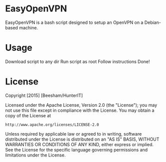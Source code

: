# EasyOpenVPN
EasyOpenVPN is a bash script designed to setup an OpenVPN on a Debian-based machine.

# Usage
Download script to any dir
Run script as root
Follow instructions
Done!

# License
Copyright [2015] [Beesham/HunterIT]

Licensed under the Apache License, Version 2.0 (the "License");
you may not use this file except in compliance with the License.
You may obtain a copy of the License at

    http://www.apache.org/licenses/LICENSE-2.0

Unless required by applicable law or agreed to in writing, software
distributed under the License is distributed on an "AS IS" BASIS,
WITHOUT WARRANTIES OR CONDITIONS OF ANY KIND, either express or implied.
See the License for the specific language governing permissions and
limitations under the License.
